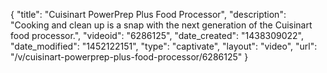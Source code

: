 {
    "title": "Cuisinart PowerPrep Plus Food Processor",
    "description": "Cooking and clean up is a snap with the next generation of the Cuisinart food processor.",
    "videoid": "6286125",
    "date_created": "1438309022",
    "date_modified": "1452122151",
    "type": "captivate",
    "layout": "video",
    "url": "\/v\/cuisinart-powerprep-plus-food-processor\/6286125"
}